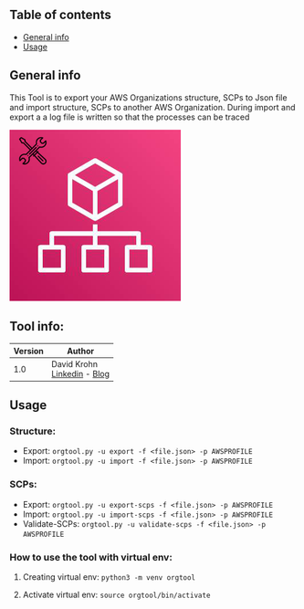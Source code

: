 ## Table of contents
* [General info](#general-info)
* [Usage](#usage)

## General info
This Tool is to export your AWS Organizations structure, SCPs to Json file and import structure, SCPs to another AWS Organization. During import and export a a log file is written so that the processes can be traced

![Example](static/orgtoolicon.jpeg)

## Tool info:
|Version |Author  | 
--- | --- |
|1.0 | David Krohn </br> [Linkedin](https://www.linkedin.com/in/daknhh/) - [Blog](https://globaldatanet.com/blog/author/david-krohn)|


## Usage

### Structure:
- Export: `orgtool.py -u export -f <file.json> -p AWSPROFILE `
- Import: `orgtool.py -u import -f <file.json> -p AWSPROFILE `
### SCPs:
- Export: `orgtool.py -u export-scps -f <file.json> -p AWSPROFILE`
- Import: `orgtool.py -u import-scps -f <file.json> -p AWSPROFILE`
- Validate-SCPs: `orgtool.py -u validate-scps -f <file.json> -p AWSPROFILE`
### How to use the tool with virtual env:

1. Creating virtual env: 
`python3 -m venv orgtool`

2. Activate virtual env:
`source orgtool/bin/activate`